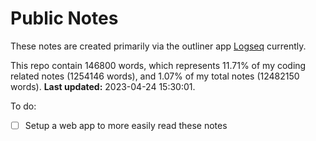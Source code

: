 # Public Notes

These notes are created primarily via the outliner app [Logseq](https://github.com/logseq/logseq) currently.

This repo contain 146800 words, which represents 11.71% of my coding related notes (1254146 words), and 1.07% of my total notes (12482150 words). **Last updated:** 2023-04-24 15:30:01. 

To do:

- [ ] Setup a web app to more easily read these notes
